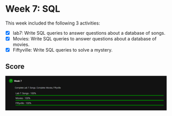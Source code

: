 # Week 7: SQL

This week included the following 3 activities:

- [x] lab7: Write SQL queries to answer questions about a database of songs.
- [x] Movies: Write SQL queries to answer questions about a database of movies.
- [x] Fiftyville: Write SQL queries to solve a mystery.

## Score

![100/100](Images/score.PNG "100/100")